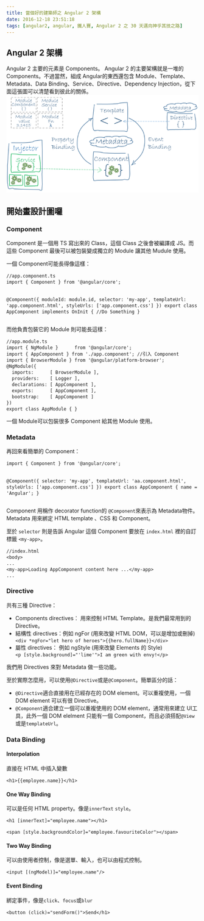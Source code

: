 ```yaml
---
title: 當個好的建築師之 Angular 2 架構
date: 2016-12-18 23:51:18
tags: [angular2, angular, 鐵人賽, Angular 2 之 30 天邁向神乎其技之路]
---
```

<h2>Angular 2 &#x67B6;&#x69CB;</h2>
<p>Angular 2 &#x4E3B;&#x8981;&#x7684;&#x5143;&#x7D20;&#x662F; Components&#x3002; Angular 2 &#x7684;&#x4E3B;&#x8981;&#x67B6;&#x69CB;&#x5C31;&#x662F;&#x4E00;&#x5806;&#x7684; Components&#x3002;&#x4E0D;&#x904E;&#x7576;&#x7136;&#xFF0C;&#x7D44;&#x6210; Angular&#x7684;&#x6771;&#x897F;&#x9084;&#x5305;&#x542B; Module&#x3001;Template&#x3001;Metadata&#x3001;Data Binding&#x3001;Service&#x3001;Directive&#x3001;Dependency Injection&#xFF0C;&#x5F9E;&#x4E0B;&#x9762;&#x9019;&#x5F35;&#x5716;&#x53EF;&#x4EE5;&#x6E05;&#x695A;&#x770B;&#x5230;&#x5F7C;&#x6B64;&#x7684;&#x95DC;&#x4FC2;&#x3002;<br>
<img src="https://raw.githubusercontent.com/tigercosmos/webImg/master/angular-overview.png" alt></p>
<h2>&#x958B;&#x59CB;&#x756B;&#x8A2D;&#x8A08;&#x5716;&#x56C9;</h2>
<h3>Component</h3>
<p>Component &#x662F;&#x4E00;&#x500B;&#x7528; TS &#x5BEB;&#x51FA;&#x4F86;&#x7684; Class&#xFF0C;&#x9019;&#x500B; Class &#x4E4B;&#x5F8C;&#x6703;&#x88AB;&#x7DE8;&#x8B6F;&#x6210; JS&#x3002;&#x800C;&#x9019;&#x4E9B; Component &#x6700;&#x5F8C;&#x53EF;&#x4EE5;&#x88AB;&#x5305;&#x88DD;&#x8B8A;&#x6210;&#x7368;&#x7ACB;&#x7684; Module &#x8B93;&#x5176;&#x4ED6; Mudule &#x4F7F;&#x7528;&#x3002;</p>
<p>&#x4E00;&#x500B; Component&#x53EF;&#x80FD;&#x9577;&#x5F97;&#x50CF;&#x9019;&#x6A23;&#xFF1A;</p>
<pre><code>//app.component.ts
import { Component } from &apos;@angular/core&apos;;

@Component({
  moduleId: module.id,
  selector: &apos;my-app&apos;,
  templateUrl: &apos;app.component.html&apos;,
  styleUrls: [&apos;app.component.css&apos;]
})
export class AppComponent implements OnInit { 
    //Do Something
}
</code></pre>
<p>&#x800C;&#x4ED6;&#x8CA0;&#x8CAC;&#x5305;&#x88DD;&#x5B83;&#x7684; Module &#x5247;&#x53EF;&#x80FD;&#x9577;&#x9019;&#x6A23;&#xFF1A;</p>
<pre><code>//app.module.ts
import { NgModule }      from &apos;@angular/core&apos;;
import { AppComponent } from &apos;./app.component&apos;; //&#x5F15;&#x5165; Component
import { BrowserModule } from &apos;@angular/platform-browser&apos;;
@NgModule({
  imports:      [ BrowserModule ],
  providers:    [ Logger ],
  declarations: [ AppComponent ],
  exports:      [ AppComponent ],
  bootstrap:    [ AppComponent ]
})
export class AppModule { }
</code></pre>
<p>&#x4E00;&#x500B; Module&#x53EF;&#x4EE5;&#x5305;&#x88DD;&#x5F88;&#x591A; Component &#x7D66;&#x5176;&#x4ED6; Module &#x4F7F;&#x7528;&#x3002;</p>
<h3>Metadata</h3>
<p>&#x518D;&#x56DE;&#x4F86;&#x770B;&#x7C21;&#x55AE;&#x7684; Component&#xFF1A;</p>
<pre><code>import { Component } from &apos;@angular/core&apos;;

@Component({
  selector: &apos;my-app&apos;,
  templateUrl: &apos;aa.component.html&apos;,
  styleUrls: [&apos;app.component.css&apos;]
})
export class AppComponent { name = &apos;Angular&apos;; }
</code></pre>
<p>Component &#x7528;&#x7A31;&#x4F5C; decorator function&#x7684; <code>@Component</code>&#x4F86;&#x8868;&#x793A;&#x70BA; Metadata&#x7269;&#x4EF6;&#x3002; Metadata &#x7528;&#x4F86;&#x7D81;&#x5B9A; HTML template &#x3001;CSS &#x548C; Component&#x3002;</p>
<p>&#x81F3;&#x65BC; <code>selector</code> &#x5247;&#x662F;&#x544A;&#x8A34; Angular &#x9019;&#x500B; Component &#x8981;&#x653E;&#x5728; <code>index.html</code> &#x88E1;&#x7684;&#x81EA;&#x8A02;&#x6A19;&#x7C64; <code>&lt;my-app&gt;</code>&#x3002;</p>
<pre><code>//index.html 
&lt;body&gt;
...
&lt;my-app&gt;Loading AppComponent content here ...&lt;/my-app&gt;
...
</code></pre>
<h3>Directive</h3>
<p>&#x5171;&#x6709;&#x4E09;&#x7A2E; Directive&#xFF1A;</p>
<ul>
<li>Components directives&#xFF1A; &#x7528;&#x4F86;&#x63A7;&#x5236; HTML Template&#x3002;&#x662F;&#x6211;&#x5011;&#x6700;&#x5E38;&#x7528;&#x5230;&#x7684; Directive&#x3002;</li>
<li>&#x7D50;&#x69CB;&#x6027; directives&#xFF1A;&#x4F8B;&#x5982; ngFor (&#x7528;&#x4F86;&#x6539;&#x8B8A; HTML DOM&#xFF0C;&#x53EF;&#x4EE5;&#x662F;&#x589E;&#x52A0;&#x6216;&#x522A;&#x6389;)<br>
<code>&lt;div *ngFor=&quot;let hero of heroes&quot;&gt;{{hero.fullName}}&lt;/div&gt;</code>
</li>
<li>&#x5C6C;&#x6027; directives&#xFF1A; &#x4F8B;&#x5982; ngStyle (&#x7528;&#x4F86;&#x6539;&#x8B8A; Elements &#x7684; Style)<br>
<code>&lt;p [style.background]=&quot;&apos;lime&apos;&quot;&gt;I am green with envy!&lt;/p&gt;</code>
</li>
</ul>
<p>&#x6211;&#x5011;&#x7528; Directives &#x4F86;&#x5C0D; Metadata &#x505A;&#x4E00;&#x4E9B;&#x529F;&#x80FD;&#x3002;</p>
<p>&#x81F3;&#x65BC;&#x5BE6;&#x969B;&#x600E;&#x9EBC;&#x7528;&#xFF0C;&#x53EF;&#x4EE5;&#x4F7F;&#x7528;<code>@Directive</code>&#x6216;&#x662F;<code>@Component</code>&#x3002;&#x7C21;&#x55AE;&#x5340;&#x5206;&#x7684;&#x8A71;&#xFF1A;</p>
<ul>
<li>
<code>@Directive</code>&#x9069;&#x5408;&#x76F4;&#x63A5;&#x7528;&#x5728;&#x5DF2;&#x7D93;&#x5B58;&#x5728;&#x7684; DOM element&#x3002;&#x53EF;&#x4EE5;&#x91CD;&#x8907;&#x4F7F;&#x7528;&#xFF0C;&#x4E00;&#x500B; DOM element &#x53EF;&#x4EE5;&#x6709;&#x5F88; Directive&#x3002;</li>
<li>
<code>@Component</code>&#x9069;&#x5408;&#x5EFA;&#x7ACB;&#x4E00;&#x500B;&#x53EF;&#x4EE5;&#x91CD;&#x8907;&#x4F7F;&#x7528;&#x7684; DOM element&#xFF0C;&#x901A;&#x5E38;&#x7528;&#x4F86;&#x5EFA;&#x7ACB; UI&#x5DE5;&#x5177;&#xFF0C;&#x6B64;&#x5916;&#x4E00;&#x500B; DOM elelment &#x53EA;&#x80FD;&#x6709;&#x4E00;&#x500B; Component&#xFF0C;&#x800C;&#x4E14;&#x5FC5;&#x9808;&#x642D;&#x914D;<code>@View</code>&#x6216;&#x662F;<code>templateUrl</code>&#x3002;</li>
</ul>
<h3>Data Binding</h3>
<h4>Interpolation</h4>
<p>&#x76F4;&#x63A5;&#x5728; HTML &#x4E2D;&#x63D2;&#x5165;&#x8B8A;&#x6578;</p>
<pre><code>&lt;h1&gt;{{employee.name}}&lt;/h1&gt;  
</code></pre>
<h4>One Way Binding</h4>
<p>&#x53EF;&#x4EE5;&#x662F;&#x4EFB;&#x4F55; HTML property&#x3002;&#x50CF;&#x662F;<code>innerText</code> <code>style</code>&#x3002;</p>
<pre><code>&lt;h1 [innerText]=&quot;employee.name&quot;&gt;&lt;/h1&gt; 
</code></pre>
<pre><code>&lt;span [style.backgroundColor]=&quot;employee.favouriteColor&quot;&gt;&lt;/span&gt;
</code></pre>
<h4>Two Way Binding</h4>
<p>&#x53EF;&#x4EE5;&#x7531;&#x4F7F;&#x7528;&#x8005;&#x63A7;&#x5236;&#xFF0C;&#x50CF;&#x662F;&#x9078;&#x55AE;&#x3001;&#x8F38;&#x5165;&#xFF0C;&#x4E5F;&#x53EF;&#x4EE5;&#x7531;&#x7A0B;&#x5F0F;&#x63A7;&#x5236;&#x3002;</p>
<pre><code>&lt;input [(ngModel)]=&quot;employee.name&quot;/&gt; 
</code></pre>
<h4>Event Binding</h4>
<p>&#x7D81;&#x5B9A;&#x4E8B;&#x4EF6;&#xFF0C;&#x50CF;&#x662F;<code>click</code>&#x3001;<code>focus</code>&#x6216;<code>blur</code></p>
<pre><code>&lt;button (click)=&quot;sendForm()&quot;&gt;Send&lt;/h1&gt;  
</code></pre>
 <br>
                                                    </div>
                    </div>
                
